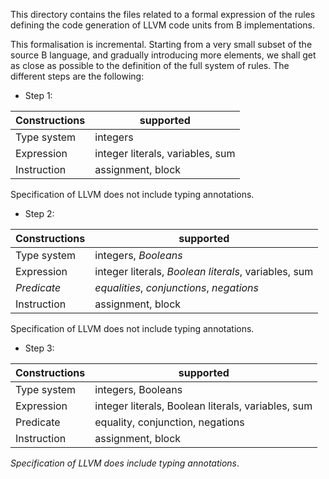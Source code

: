 This directory contains the files related to a formal expression of the rules
defining the code generation of LLVM code units from B implementations.

This formalisation is incremental. Starting from a very small subset of the
source B language, and gradually introducing more elements, we shall get as
close as possible to the definition of the full system of rules. The different
steps are the following:

- Step 1:

| Constructions| supported        |
|--------------|------------------|
| Type system  | integers         |
| Expression  | integer literals, variables, sum              |
| Instruction | assignment, block            |

Specification of LLVM does not include typing annotations.

- Step 2:

| Constructions| supported        |
|--------------|------------------|
| Type system  | integers, *Booleans*	        |
| Expression  | integer literals, *Boolean literals*, variables, sum          |
| *Predicate* | *equalities*, *conjunctions*, *negations*        |
| Instruction | assignment, block              |

Specification of LLVM does not include typing annotations.

- Step 3:

| Constructions| supported        |
|--------------|------------------|
| Type system  | integers, Booleans	      |
| Expression  | integer literals, Boolean literals, variables, sum              |
| Predicate   | equality, conjunction, negations        |
| Instruction | assignment, block            |

*Specification of LLVM does include typing annotations*.


